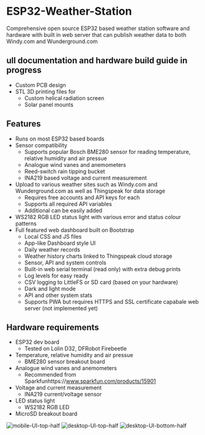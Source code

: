 # ESP32-Weather-Station
Comprehensive open source ESP32 based weather station software and hardware with built in web server that can publish weather data to both Windy.com and Wunderground.com 


## ull documentation and hardware build guide in progress
- Custom PCB design
- STL 3D printing files for
  - Custom helical radiation screen
  - Solar panel mounts

## Features
- Runs on most ESP32 based boards
- Sensor compatibility
  - Supports popular Bosch BME280 sensor for reading temperature, relative humidity and air pressue
  - Analogue wind vanes and anemometers
  - Reed-switch rain tipping bucket
  - INA219 based voltage and current measurement
- Upload to various weather sites such as Windy.com and Wunderground.com as well as Thingspeak for data storage
  - Requires free accounts and API keys for each
  - Supports all required API variables
  - Additional can be easily added
- WS2182 RGB LED status light with various error and status colour patterns
- Full featured web dashboard built on Bootstrap
  - Local CSS and JS files
  - App-like Dashboard style UI
  - Daily weather records
  - Weather history charts linked to Thingspeak cloud storage
  - Sensor, API and system controls
  - Built-in web serial terminal (read only) with extra debug prints
  - Log levels for easy ready
  - CSV logging to LittleFS or SD card (based on your hardware)
  - Dark and light mode
  - API and other system stats
  - Supports PWA but requires HTTPS and SSL certificate capabale web server (not implemented yet)
 
## Hardware requirements
- ESP32 dev board
  - Tested on Lolin D32, DFRobot Firebeetle
- Temperature, relative humidity and air pressue
  - BME280 sensor breakout board
- Analogue wind vanes and anemometers
  - Recommended from Sparkfunhttps://www.sparkfun.com/products/15901
- Voltage and current measurement
  - INA219 current/voltage sensor
- LED status light
  -  WS2182 RGB LED
-  MicroSD breakout board


![mobile-UI-top-half](https://github.com/cerevisis/ESP32-Weather-Station/assets/66214741/be5743fe-d321-40f5-a2d3-4645243ab7ec)
![desktop-UI-top-half](https://github.com/cerevisis/ESP32-Weather-Station/assets/66214741/a5ab6faf-d83d-4a5c-a5b2-fa1006c1890f)
![desktop-UI-bottom-half](https://github.com/cerevisis/ESP32-Weather-Station/assets/66214741/8954c201-d2b7-4794-ac47-8a2b4c2748c4)
